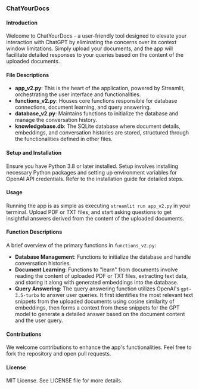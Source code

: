 ### **ChatYourDocs**

#### **Introduction**
Welcome to ChatYourDocs - a user-friendly tool designed to elevate your interaction with ChatGPT by eliminating the concerns over its context window limitations. Simply upload your documents, and the app will facilitate detailed responses to your queries based on the content of the uploaded documents.

#### **File Descriptions**
- **app_v2.py**: This is the heart of the application, powered by Streamlit, orchestrating the user interface and functionalities.
- **functions_v2.py**: Houses core functions responsible for database connections, document learning, and query answering.
- **database_v2.py**: Maintains functions to initialize the database and manage the conversation history.
- **knowledgebase.db**: The SQLite database where document details, embeddings, and conversation histories are stored, structured through the functionalities defined in other files.

#### **Setup and Installation**
Ensure you have Python 3.8 or later installed. Setup involves installing necessary Python packages and setting up environment variables for OpenAI API credentials. Refer to the installation guide for detailed steps.

#### **Usage**
Running the app is as simple as executing `streamlit run app_v2.py` in your terminal. Upload PDF or TXT files, and start asking questions to get insightful answers derived from the content of the uploaded documents.

#### **Function Descriptions**
A brief overview of the primary functions in `functions_v2.py`:
- **Database Management**: Functions to initialize the database and handle conversation histories.
- **Document Learning**: Functions to "learn" from documents involve reading the content of uploaded PDF or TXT files, extracting text data, and storing it along with generated embeddings into the database.
- **Query Answering**: The query answering function utilizes OpenAI's `gpt-3.5-turbo` to answer user queries. It first identifies the most relevant text snippets from the uploaded documents using cosine similarity of embeddings, then forms a context from these snippets for the GPT model to generate a detailed answer based on the document content and the user query.

#### **Contributions**
We welcome contributions to enhance the app's functionalities. Feel free to fork the repository and open pull requests.

#### **License**
MIT License. See LICENSE file for more details.

